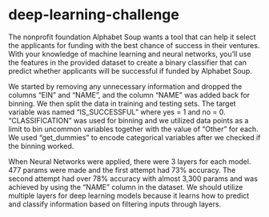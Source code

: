# deep-learning-challenge

The nonprofit foundation Alphabet Soup wants a tool that can help it select the applicants for funding with the best chance of success in their ventures. With your knowledge of machine learning and neural networks, you’ll use the features in the provided dataset to create a binary classifier that can predict whether applicants will be successful if funded by Alphabet Soup.

We started by removing any unnecessary information and dropped the columns “EIN” and “NAME”, and the column “NAME” was added back for binning. We then split the data in training and testing sets. The target variable was named “IS_SUCCESSFUL” where yes = 1  and no = 0. “CLASSIFICATION” was used for binning and we utilized data points as a limit to bin uncommon variables together with the value of “Other” for each. We used “get_dummies” to encode categorical variables after we checked if the binning worked. 

When Neural Networks were applied, there were 3 layers for each model. 477 params were made and the first attempt had 73% accuracy. The second attempt had over 78% accuracy with almost 3,300 params and was achieved by using the “NAME” column in the dataset. We should utilize multiple layers for deep learning models because it learns how to predict and classify information based on filtering inputs through layers. 
